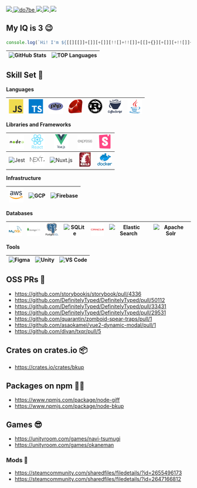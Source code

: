 <p align="left">
  <a href="https://github.com/do7be/do7be/">
    <img src="https://img.shields.io/badge/do7be-IQ3-red.svg" />
  </a>
  <a href="https://github.com/do7be/do7be/">
    <img src="https://komarev.com/ghpvc/?username=do7be" alt="do7be" />
  </a>
  <a href="https://github.com/do7be">
    <img height="20" src="https://img.shields.io/github/followers/do7be?label=follow&logo=github&style=flat" />
  </a>
  <a href="http://qiita.com/do7be">
    <img height="20" src="https://qiita-badge.apiapi.app/s/do7be/posts.svg" />
  </a>
  <//qiita.com/do7be">
    <img height="20" src="https://qiita-badge.apiapi.app/s/do7be/contributions.svg" />
  </a>
</p>

## My IQ is 3 😉

```ts
console.log(`Hi! I'm ${[[][[]]+[]][+[]][!![]+!![]]+[[]+{}][+[]][+!![]]+(((!![]+!![]+!![])*(!![]+!![]))+!![])+[[]+{}][+[]][!![]+!![]]+(!![]+[])[!![]+!![]+!![]]}!`)
```

![GitHub Stats](https://github-readme-stats-clone-do7be.vercel.app/api/?username=do7be&theme=dracula&2)|![TOP Languages](https://github-readme-stats-clone-do7be.vercel.app/api/top-langs/?username=do7be&theme=dracula&langs_count=8&layout=compact&hide=html,shell,powershell&exclude_repo=isucon3,isucon4,isucon_office,isucon_internal,isucon11,isucon12q,ISUCON_private_rensyu&3)
|--|--|

## Skill Set 🍅

**Languages**

<img alt="JS" title="JavaScript" width="40px" src="https://raw.githubusercontent.com/devicons/devicon/master/icons/javascript/javascript-original.svg">|<img alt="Typescript" title="Typescript" width="40px" src="https://raw.githubusercontent.com/devicons/devicon/master/icons/typescript/typescript-original.svg">|<img title="PHP" alt="PHP" width="40px" src="https://raw.githubusercontent.com/devicons/devicon/master/icons/php/php-original.svg">|<img title="Ruby" alt="Ruby" width="40px" src="https://raw.githubusercontent.com/devicons/devicon/master/icons/ruby/ruby-original.svg">|<img title="Rust" alt="Rust" width="40px" src="https://raw.githubusercontent.com/devicons/devicon/master/icons/rust/rust-plain.svg">|<img title="CoffeeScript" alt="CoffeeScript" width="40px" src="https://raw.githubusercontent.com/devicons/devicon/master/icons/coffeescript/coffeescript-original-wordmark.svg">|<img title="Java" alt="Java" width="40px" src="https://raw.githubusercontent.com/devicons/devicon/master/icons/java/java-original.svg">
|--|--|--|--|--|--|--|

**Libraries and Frameworks**

<img title="Node.js" alt="Node.js" width="40px" src="https://raw.githubusercontent.com/devicons/devicon/master/icons/nodejs/nodejs-original-wordmark.svg">|<img title="React" alt="React" width="40px" src="https://raw.githubusercontent.com/devicons/devicon/master/icons/react/react-original-wordmark.svg">|<img title="Vue.js" alt="Vue.js" width="40px" src="https://raw.githubusercontent.com/devicons/devicon/master/icons/vuejs/vuejs-original-wordmark.svg">|<img title="Express" alt="Express" width="40px" src="https://raw.githubusercontent.com/devicons/devicon/master/icons/express/express-original-wordmark.svg">|<img title="Storybook" alt="Storybook" width="40px" src="https://github.com/devicons/devicon/blob/master/icons/storybook/storybook-original.svg">
|--|--|--|--|--|
<img title="Jest" alt="Jest" width="40px" src="https://www.vectorlogo.zone/logos/jestjsio/jestjsio-icon.svg">|<img title="Next.js" alt="Next.js" width="40px" src="https://github.com/devicons/devicon/blob/master/icons/nextjs/nextjs-original-wordmark.svg">|<img title="Nuxt.js" alt="Nuxt.js" width="40px" src="https://www.vectorlogo.zone/logos/nuxtjs/nuxtjs-icon.svg">|<img title="Rails" alt="Rails" width="40px" src="https://raw.githubusercontent.com/devicons/devicon/master/icons/rails/rails-original-wordmark.svg">|<img title="Docker" alt="Docker" width="40px" src="https://raw.githubusercontent.com/github/explore/master/topics/docker/docker.png">

**Infrastructure**

<img title="AWS" alt="AWS" width="40px" src="https://raw.githubusercontent.com/github/explore/main/topics/aws/aws.png">|<img title="GCP" alt="GCP" width="40px" src="https://www.vectorlogo.zone/logos/google_cloud/google_cloud-icon.svg">|<img title="Firebase" alt="Firebase" width="40px" src="https://www.vectorlogo.zone/logos/firebase/firebase-icon.svg">
|--|--|--|

**Databases**

<img title="MySQL" alt="MySQL" width="40px" src="https://raw.githubusercontent.com/devicons/devicon/master/icons/mysql/mysql-original-wordmark.svg">|<img title="MongoDB" alt="MongoDB" width="40px" src="https://raw.githubusercontent.com/github/explore/master/topics/mongodb/mongodb.png">|<img title="PostgreSQL" alt="PostgreSQL" width="40px" src="https://raw.githubusercontent.com/devicons/devicon/master/icons/postgresql/postgresql-original-wordmark.svg">|<img title="SQLite" alt="SQLite" width="40px" src="https://www.vectorlogo.zone/logos/sqlite/sqlite-icon.svg">|<img title="OracleDB" alt="OracleDB" width="40px" src="https://raw.githubusercontent.com/devicons/devicon/master/icons/oracle/oracle-original.svg">|<img title="Elastic Search" alt="Elastic Search" width="40px" src="https://www.vectorlogo.zone/logos/elastic/elastic-icon.svg">|<img title="Apache Solr" alt="Apache Solr" width="40px" src="https://www.vectorlogo.zone/logos/apache_solr/apache_solr-icon.svg">
|--|--|--|--|--|--|--|

**Tools**

<img title="Figma" alt="Figma" width="40px" src="https://www.vectorlogo.zone/logos/figma/figma-icon.svg">|<img title="Unity" alt="Unity" width="40px" src="https://www.vectorlogo.zone/logos/unity3d/unity3d-icon.svg">|<img title="VS Code" alt="VS Code" width="40px" src="https://img.icons8.com/fluent/48/000000/visual-studio-code-2019.png">
|--|--|--|


## OSS PRs 🌵

* https://github.com/storybookjs/storybook/pull/4336
* https://github.com/DefinitelyTyped/DefinitelyTyped/pull/50112
* https://github.com/DefinitelyTyped/DefinitelyTyped/pull/33431
* https://github.com/DefinitelyTyped/DefinitelyTyped/pull/29531
* https://github.com/quarantin/zomboid-spear-traps/pull/1
* https://github.com/asaokamei/vue2-dynamic-modal/pull/1
* https://github.com/divan/txqr/pull/5
  
## Crates on crates.io 📦

* https://crates.io/crates/bkup

## Packages on npm  🙆‍♀️

* https://www.npmjs.com/package/node-giff
* https://www.npmjs.com/package/node-bkup

## Games 😎

* https://unityroom.com/games/navi-tsumugi
* https://unityroom.com/games/okaneman

### Mods 🤠

* https://steamcommunity.com/sharedfiles/filedetails/?id=2655496173
* https://steamcommunity.com/sharedfiles/filedetails/?id=2647166812
